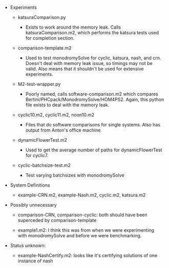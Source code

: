 * Experiments

    * katsuraComparison.py
        * Exists to work around the memory leak. Calls katsuraComparison.m2, which performs the katsura tests used for completion section.

    * comparison-template.m2
        * Used to test monodromySolve for cyclic, katsura, nash, and crn. Doesn't deal with memory leak issue, so timings may not be valid. Also means that it shouldn't be used for extensive experiments.

    * M2-test-wrapper.py
        * Poorly named, calls software-comparison.m2 which compares Bertini/PHCpack/MonodromySolve/HOM4PS2. Again, this python file exists to deal with the memory leak.

    * cyclic10.m2, cyclic11.m2, noon10.m2
        * Files that do software comparisons for single systems. Also has output from Anton's office machine

    * dynamicFlowerTest.m2
        * Used to get the average number of paths for dynamicFlowerTest for cyclic7.
        
    * cyclic-batchsize-test.m2
        * Test varying batchsizes with monodromySolve

* System Definitions
    * example-CRN.m2, example-Nash.m2, cyclic.m2, katsura.m2

* Possibly unnecessary
    * comparison-CRN, comparison-cyclic: both should have been superceded by comparison-template

    * example1.m2: I think this was from when we were experimenting with monodromySolve and before we were benchmarking.


* Status unknown:
    * example-NashCertify.m2: looks like it's certifying solutions of one instance of nash